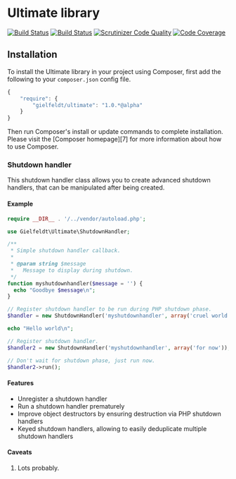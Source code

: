 # Ultimate library

[![Build Status](https://travis-ci.org/gielfeldt/ultimate.png?branch=master)](https://travis-ci.org/gielfeldt/ultimate)
[![Build Status](https://scrutinizer-ci.com/g/gielfeldt/ultimate/badges/build.png?b=master)](https://scrutinizer-ci.com/g/gielfeldt/ultimate/build-status/master)
[![Scrutinizer Code Quality](https://scrutinizer-ci.com/g/gielfeldt/ultimate/badges/quality-score.png?b=master)](https://scrutinizer-ci.com/g/gielfeldt/ultimate/?branch=master)
[![Code Coverage](https://scrutinizer-ci.com/g/gielfeldt/ultimate/badges/coverage.png?b=master)](https://scrutinizer-ci.com/g/gielfeldt/ultimate/?branch=master)

## Installation

To install the Ultimate library in your project using Composer, first add the following to your `composer.json`
config file.
```javascript
{
    "require": {
        "gielfeldt/ultimate": "1.0.*@alpha"
    }
}
```

Then run Composer's install or update commands to complete installation. Please visit the [Composer homepage][7] for
more information about how to use Composer.

### Shutdown handler

This shutdown handler class allows you to create advanced shutdown handlers, that
can be manipulated after being created.

#### Example

```php
require __DIR__ . '/../vendor/autoload.php';

use Gielfeldt\Ultimate\ShutdownHandler;

/**
 * Simple shutdown handler callback.
 *
 * @param string $message
 *   Message to display during shutdown.
 */
function myshutdownhandler($message = '') {
  echo "Goodbye $message\n";
}

// Register shutdown handler to be run during PHP shutdown phase.
$handler = new ShutdownHandler('myshutdownhandler', array('cruel world'));

echo "Hello world\n";

// Register shutdown handler.
$handler2 = new ShutdownHandler('myshutdownhandler', array('for now'));

// Don't wait for shutdown phase, just run now.
$handler2->run();
```

#### Features

* Unregister a shutdown handler
* Run a shutdown handler prematurely
* Improve object destructors by ensuring destruction via PHP shutdown handlers
* Keyed shutdown handlers, allowing to easily deduplicate multiple shutdown handlers

#### Caveats

1. Lots probably.

